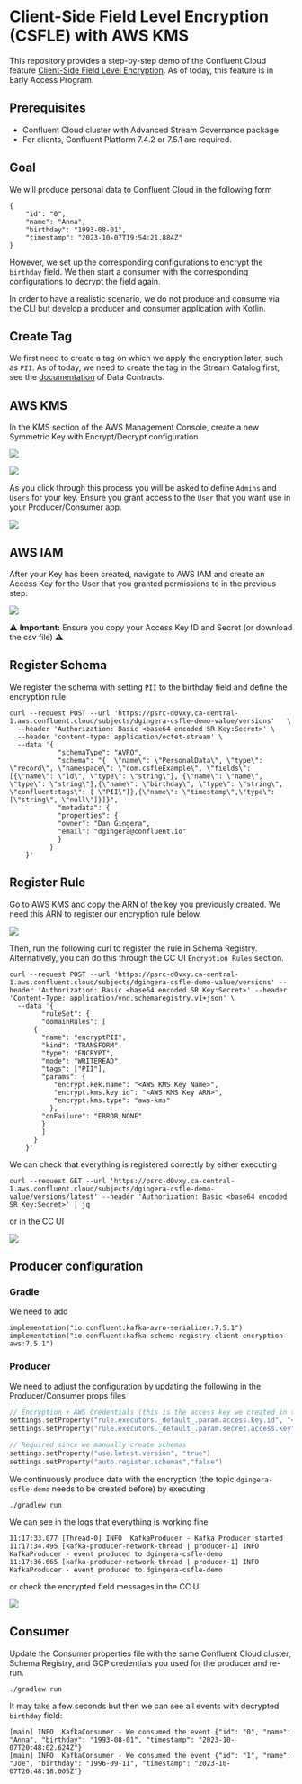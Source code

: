 # Client-Side Field Level Encryption (CSFLE) with AWS KMS

This repository provides a step-by-step demo of the Confluent Cloud feature [Client-Side Field Level Encryption](http://staging-docs-independent.confluent.io/docs-cloud/PR/2843/current/clusters/csfle/overview.html).
As of today, this feature is in Early Access Program.

## Prerequisites

* Confluent Cloud cluster with Advanced Stream Governance package
* For clients, Confluent Platform 7.4.2 or 7.5.1 are required.

## Goal

We will produce personal data to Confluent Cloud in the following form 
```
{
    "id": "0",
    "name": "Anna",
    "birthday": "1993-08-01",
    "timestamp": "2023-10-07T19:54:21.884Z"
}
```
However, we set up the corresponding configurations to encrypt the `birthday` field.
We then start a consumer with the corresponding configurations to decrypt the field again.

In order to have a realistic scenario, we do not produce and consume via the CLI but develop a
producer and consumer application with Kotlin.

## Create Tag

We first need to create a tag on which we apply the encryption later, such as `PII`.
As of today, we need to create the tag in the Stream Catalog first, see the [documentation](https://docs.confluent.io/platform/current/schema-registry/fundamentals/data-contracts.html#tags) of Data Contracts.

## AWS KMS

In the KMS section of the AWS Management Console, create a new Symmetric Key with Encrypt/Decrypt configuration

![](images/aws_create_key.jpg)

![](images/aws_key_config.jpg)

As you click through this process you will be asked to define `Admins` and `Users` for your key. Ensure you grant access to the `User` that you want use in your Producer/Consumer app.

![](images/aws_key_users.jpg)

## AWS IAM

After your Key has been created, navigate to AWS IAM and create an Access Key for the User that you granted permissions to in the previous step.

![](images/aws_create_access_key.jpg)

:warning: **Important:** Ensure you copy your Access Key ID and Secret (or download the csv file) :warning:

## Register Schema

We register the schema with setting `PII` to the birthday field and define the encryption rule

```shell
curl --request POST --url 'https://psrc-d0vxy.ca-central-1.aws.confluent.cloud/subjects/dgingera-csfle-demo-value/versions'   \
  --header 'Authorization: Basic <base64 encoded SR Key:Secret>' \ 
  --header 'content-type: application/octet-stream' \
  --data '{
            "schemaType": "AVRO",
            "schema": "{  \"name\": \"PersonalData\", \"type\": \"record\", \"namespace\": \"com.csfleExample\", \"fields\": [{\"name\": \"id\", \"type\": \"string\"}, {\"name\": \"name\", \"type\": \"string\"},{\"name\": \"birthday\", \"type\": \"string\", \"confluent:tags\": [ \"PII\"]},{\"name\": \"timestamp\",\"type\": [\"string\", \"null\"]}]}",
            "metadata": {
            "properties": {
            "owner": "Dan Gingera",
            "email": "dgingera@confluent.io"
            }
          }
    }' 
```
## Register Rule

Go to AWS KMS and copy the ARN of the key you previously created. We need this ARN to register our encryption rule below.

![](images/aws_key_arn.jpg)

Then, run the following curl to register the rule in Schema Registry. Alternatively, you can do this through the CC UI `Encryption Rules` section.

```shell
curl --request POST --url 'https://psrc-d0vxy.ca-central-1.aws.confluent.cloud/subjects/dgingera-csfle-demo-value/versions' --header 'Authorization: Basic <base64 encoded SR Key:Secret>' --header 'Content-Type: application/vnd.schemaregistry.v1+json' \
  --data '{
        "ruleSet": {
        "domainRules": [
      {
        "name": "encryptPII",
        "kind": "TRANSFORM",
        "type": "ENCRYPT",
        "mode": "WRITEREAD",
        "tags": ["PII"],
        "params": {
           "encrypt.kek.name": "<AWS KMS Key Name>",
           "encrypt.kms.key.id": "<AWS KMS Key ARN>",
           "encrypt.kms.type": "aws-kms"
          },
        "onFailure": "ERROR,NONE"
        }
        ]
      } 
    }'
```

We can check that everything is registered correctly by either executing
```shell
curl --request GET --url 'https://psrc-d0vxy.ca-central-1.aws.confluent.cloud/subjects/dgingera-csfle-demo-value/versions/latest' --header 'Authorization: Basic <base64 encoded SR Key:Secret>' | jq
```

or in the CC UI

![](images/CCEncryptionRule.png)

## Producer configuration

### Gradle
We need to add
```shell
implementation("io.confluent:kafka-avro-serializer:7.5.1")
implementation("io.confluent:kafka-schema-registry-client-encryption-aws:7.5.1")
```

### Producer
We need to adjust the configuration by updating the following in the Producer/Consumer props files
```kotlin
// Encryption + AWS Credentials (this is the access key we created in the IAM section of this tutorial)
settings.setProperty("rule.executors._default_.param.access.key.id", "<AWS User Access Key ID>")
settings.setProperty("rule.executors._default_.param.secret.access.key", "<AWS User Access Key Secret>")

// Required since we manually create schemas
settings.setProperty("use.latest.version", "true")
settings.setProperty("auto.register.schemas","false")
```

We continuously produce data with the encryption (the topic `dgingera-csfle-demo` needs to be created before) by executing
```
./gradlew run
```

We can see in the logs that everything is working fine
```shell
11:17:33.077 [Thread-0] INFO  KafkaProducer - Kafka Producer started
11:17:34.495 [kafka-producer-network-thread | producer-1] INFO  KafkaProducer - event produced to dgingera-csfle-demo
11:17:36.665 [kafka-producer-network-thread | producer-1] INFO  KafkaProducer - event produced to dgingera-csfle-demo
```

or check the encrypted field messages in the CC UI

![](images/cc_ui_consume.jpg)

## Consumer

Update the Consumer properties file with the same Confluent Cloud cluster, Schema Registry, and GCP credentials you used for the producer and re-run.
```
./gradlew run
```

It may take a few seconds but then we can see all events with decrypted `birthday`
field:

```shell
[main] INFO  KafkaConsumer - We consumed the event {"id": "0", "name": "Anna", "birthday": "1993-08-01", "timestamp": "2023-10-07T20:48:02.624Z"}
[main] INFO  KafkaConsumer - We consumed the event {"id": "1", "name": "Joe", "birthday": "1996-09-11", "timestamp": "2023-10-07T20:48:18.005Z"}
```
